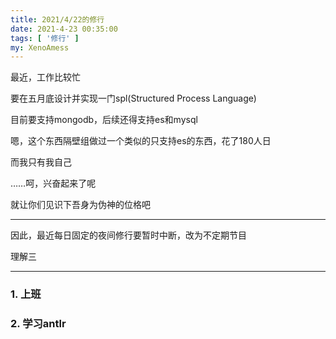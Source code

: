 ```yaml
---
title: 2021/4/22的修行
date: 2021-4-23 00:35:00
tags: [ '修行' ]
my: XenoAmess
---
```


最近，工作比较忙

要在五月底设计并实现一门spl(Structured Process Language)

目前要支持mongodb，后续还得支持es和mysql

嗯，这个东西隔壁组做过一个类似的只支持es的东西，花了180人日

而我只有我自己

……呵，兴奋起来了呢

就让你们见识下吾身为伪神的位格吧

---

因此，最近每日固定的夜间修行要暂时中断，改为不定期节目

理解三

---

### 1. 上班

### 2. 学习antlr
